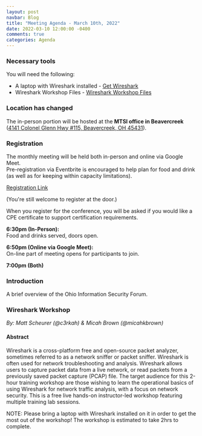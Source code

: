 ```yaml
---
layout: post
navbar: Blog
title: "Meeting Agenda - March 10th, 2022"
date: 2022-03-10 12:00:00 -0400
comments: true
categories: Agenda
---
```

### Necessary tools

You will need the following:
* A laptop with Wireshark installed - [Get Wireshark](https://www.wireshark.org/download.html)
* Wireshark Workshop Files - [Wireshark Workshop Files](/files/Wireshark_Workshop_v1_0_1.zip)


### Location has changed
The in-person portion will be hosted at the **MTSI office in Beavercreek** ([4141 Colonel Glenn Hwy #115, Beavercreek, OH 45431](https://www.google.com/maps/place/4141+Colonel+Glenn+Hwy+%23+115,+Beavercreek,+OH+45431/)).


### Registration  
The monthly meeting will be held both in-person and online via Google Meet.  
Pre-registration via Eventbrite is encouraged to help plan for food and drink (as well as for keeping within capacity limitations).  

[Registration Link](https://www.eventbrite.com/e/288268899037)  

(You're still welcome to register at the door.)

When you register for the conference, you will be asked if you would like a CPE certificate to support certification requirements.  

**6:30pm (In-Person):**  
Food and drinks served, doors open.  

**6:50pm (Online via Google Meet):**  
On-line part of meeting opens for participants to join.  

**7:00pm (Both)**  

### Introduction

A brief overview of the Ohio Information Security Forum.

### **Wireshark Workshop**
_By: Matt Scheurer (@c3rkah) & Micah Brown (@micahkbrown)_

#### Abstract

Wireshark is a cross-platform free and open-source packet analyzer, sometimes referred to as a network sniffer or packet sniffer. Wireshark is often used for network troubleshooting and analysis. Wireshark allows users to capture packet data from a live network, or read packets from a previously saved packet capture (PCAP) file. The target audience for this 2-hour training workshop are those wishing to learn the operational basics of using Wireshark for network traffic analysis, with a focus on network security. This is a free live hands-on instructor-led workshop featuring multiple training lab sessions.

NOTE: Please bring a laptop with Wireshark installed on it in order to get the most out of the workshop! The workshop is estimated to take 2hrs to complete.
